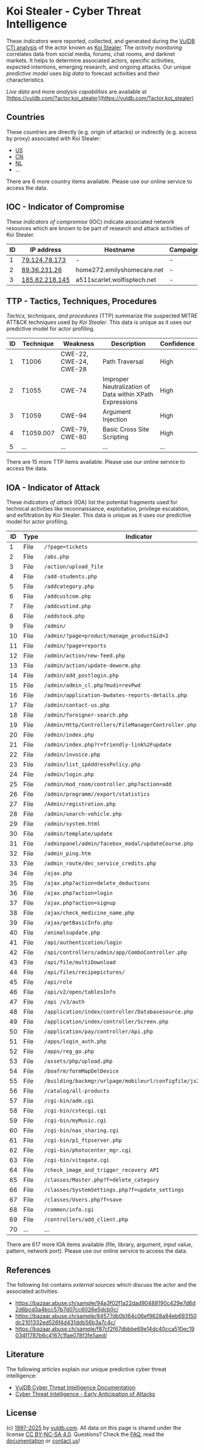 # Koi Stealer - Cyber Threat Intelligence

These _indicators_ were reported, collected, and generated during the [VulDB CTI analysis](https://vuldb.com/?kb.cti) of the actor known as [Koi Stealer](https://vuldb.com/?actor.koi_stealer). The _activity monitoring_ correlates data from social media, forums, chat rooms, and darknet markets. It helps to determine associated actors, specific activities, expected intentions, emerging research, and ongoing attacks. Our unique _predictive model_ uses _big data_ to forecast activities and their characteristics.

_Live data_ and more _analysis capabilities_ are available at [https://vuldb.com/?actor.koi_stealer](https://vuldb.com/?actor.koi_stealer)

## Countries

These _countries_ are directly (e.g. origin of attacks) or indirectly (e.g. access by proxy) associated with Koi Stealer:

* [US](https://vuldb.com/?country.us)
* [CN](https://vuldb.com/?country.cn)
* [NL](https://vuldb.com/?country.nl)
* ...

There are 6 more country items available. Please use our online service to access the data.

## IOC - Indicator of Compromise

These _indicators of compromise_ (IOC) indicate associated network resources which are known to be part of research and attack activities of Koi Stealer.

ID | IP address | Hostname | Campaign | Confidence
-- | ---------- | -------- | -------- | ----------
1 | [79.124.78.173](https://vuldb.com/?ip.79.124.78.173) | - | - | High
2 | [89.36.231.26](https://vuldb.com/?ip.89.36.231.26) | home272.emilyshomecare.net | - | High
3 | [185.82.218.145](https://vuldb.com/?ip.185.82.218.145) | a511scarlet.wolfisptech.net | - | High

## TTP - Tactics, Techniques, Procedures

_Tactics, techniques, and procedures_ (TTP) summarize the suspected MITRE ATT&CK techniques used by _Koi Stealer_. This data is unique as it uses our predictive model for actor profiling.

ID | Technique | Weakness | Description | Confidence
-- | --------- | -------- | ----------- | ----------
1 | T1006 | CWE-22, CWE-24, CWE-28 | Path Traversal | High
2 | T1055 | CWE-74 | Improper Neutralization of Data within XPath Expressions | High
3 | T1059 | CWE-94 | Argument Injection | High
4 | T1059.007 | CWE-79, CWE-80 | Basic Cross Site Scripting | High
5 | ... | ... | ... | ...

There are 15 more TTP items available. Please use our online service to access the data.

## IOA - Indicator of Attack

These _indicators of attack_ (IOA) list the potential fragments used for technical activities like reconnaissance, exploitation, privilege escalation, and exfiltration by Koi Stealer. This data is unique as it uses our predictive model for actor profiling.

ID | Type | Indicator | Confidence
-- | ---- | --------- | ----------
1 | File | `/?page=tickets` | High
2 | File | `/abs.php` | Medium
3 | File | `/action/upload_file` | High
4 | File | `/add-students.php` | High
5 | File | `/addcategory.php` | High
6 | File | `/addcustcom.php` | High
7 | File | `/addcustind.php` | High
8 | File | `/addstock.php` | High
9 | File | `/admin/` | Low
10 | File | `/admin/?page=product/manage_product&id=2` | High
11 | File | `/admin/?page=reports` | High
12 | File | `/admin/action/new-feed.php` | High
13 | File | `/admin/action/update-deworm.php` | High
14 | File | `/admin/add_postlogin.php` | High
15 | File | `/admin/admin_cl.php?mudi=revPwd` | High
16 | File | `/admin/application-bwdates-reports-details.php` | High
17 | File | `/admin/contact-us.php` | High
18 | File | `/admin/foreigner-search.php` | High
19 | File | `/Admin/Http/Controllers/FileManagerController.php` | High
20 | File | `/admin/index.php` | High
21 | File | `/admin/index.php?r=friendly-link%2Fupdate` | High
22 | File | `/admin/invoice.php` | High
23 | File | `/admin/list_ipAddressPolicy.php` | High
24 | File | `/admin/login.php` | High
25 | File | `/admin/mod_room/controller.php?action=add` | High
26 | File | `/admin/programm//export/statistics` | High
27 | File | `/Admin/registration.php` | High
28 | File | `/admin/search-vehicle.php` | High
29 | File | `/admin/system.html` | High
30 | File | `/admin/template/update` | High
31 | File | `/adminpanel/admin/facebox_modal/updateCourse.php` | High
32 | File | `/admin_ping.htm` | High
33 | File | `/admin_route/dec_service_credits.php` | High
34 | File | `/ajax.php` | Medium
35 | File | `/ajax.php?action=delete_deductions` | High
36 | File | `/ajax.php?action=login` | High
37 | File | `/ajax.php?action=signup` | High
38 | File | `/ajax/check_medicine_name.php` | High
39 | File | `/ajax/getBasicInfo.php` | High
40 | File | `/animalsupdate.php` | High
41 | File | `/api/authentication/login` | High
42 | File | `/api/controllers/admin/app/ComboController.php` | High
43 | File | `/api/file/multiDownload` | High
44 | File | `/api/files/recipepictures/` | High
45 | File | `/api/role` | Medium
46 | File | `/api/v2/open/tablesInfo` | High
47 | File | `/api /v3/auth` | High
48 | File | `/application/index/controller/Databasesource.php` | High
49 | File | `/application/index/controller/Screen.php` | High
50 | File | `/application/pay/controller/Api.php` | High
51 | File | `/apps/login_auth.php` | High
52 | File | `/apps/reg_go.php` | High
53 | File | `/assets/php/upload.php` | High
54 | File | `/boafrm/formMapDelDevice` | High
55 | File | `/building/backmgr/urlpage/mobileurl/configfile/jx2_config.ini` | High
56 | File | `/catalog/all-products` | High
57 | File | `/cgi-bin/adm.cgi` | High
58 | File | `/cgi-bin/cstecgi.cgi` | High
59 | File | `/cgi-bin/myMusic.cgi` | High
60 | File | `/cgi-bin/nas_sharing.cgi` | High
61 | File | `/cgi-bin/p1_ftpserver.php` | High
62 | File | `/cgi-bin/photocenter_mgr.cgi` | High
63 | File | `/cgi-bin/vitogate.cgi` | High
64 | File | `/check_image_and_trigger_recovery API` | High
65 | File | `/classes/Master.php?f=delete_category` | High
66 | File | `/classes/SystemSettings.php?f=update_settings` | High
67 | File | `/classes/Users.php?f=save` | High
68 | File | `/common/info.cgi` | High
69 | File | `/controllers/add_client.php` | High
70 | ... | ... | ...

There are 617 more IOA items available (file, library, argument, input value, pattern, network port). Please use our online service to access the data.

## References

The following list contains _external sources_ which discuss the actor and the associated activities:

* https://bazaar.abuse.ch/sample/94a3f02f1a22dad90488190c429e7d6d2d6bcd3a4bcc57b7d07cc6026e5dcb0c/
* https://bazaar.abuse.ch/sample/84577db0b164c06ef9628a94eb693150dc2101332ed526f4d431ddb56b3a7c4c/
* https://bazaar.abuse.ch/sample/f87cf2f67dbbbe69e14dc40cca510ec19034f1787b6c4167c1fae078f3fe5aed/

## Literature

The following _articles_ explain our unique predictive cyber threat intelligence:

* [VulDB Cyber Threat Intelligence Documentation](https://vuldb.com/?kb.cti)
* [Cyber Threat Intelligence - Early Anticipation of Attacks](https://www.scip.ch/en/?labs.20201022)

## License

(c) [1997-2025](https://vuldb.com/?kb.changelog) by [vuldb.com](https://vuldb.com/?kb.about). All data on this page is shared under the license [CC BY-NC-SA 4.0](https://creativecommons.org/licenses/by-nc-sa/4.0/). Questions? Check the [FAQ](https://vuldb.com/?kb.faq), read the [documentation](https://vuldb.com/?kb) or [contact us](https://vuldb.com/?contact)!
